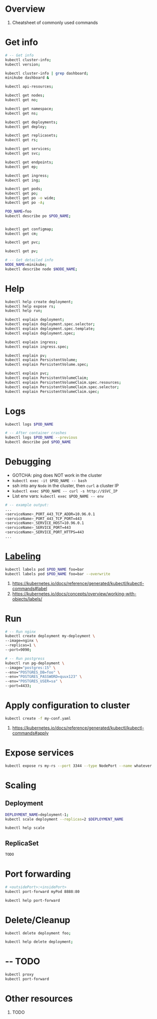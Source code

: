 # Overview
1. Cheatsheet of commonly used commands


# Get info
```sh
# -- Get info
kubectl cluster-info;
kubectl version;

kubectl cluster-info | grep dashboard;
minikube dashboard &

kubectl api-resources;

kubectl get nodes;
kubectl get no;

kubectl get namespace;
kubectl get ns;

kubectl get deployments;
kubectl get deploy;

kubectl get replicasets;
kubectl get rs;

kubectl get services;
kubectl get svc;

kubectl get endpoints;
kubectl get ep;

kubectl get ingress;
kubectl get ing;

kubectl get pods;
kubectl get po;
kubectl get po -o wide;
kubectl get po -A;

POD_NAME=foo
kubectl describe po $POD_NAME;


kubectl get configmap;
kubectl get cm;

kubectl get pvc;

kubectl get pv;

# -- Get detailed info
NODE_NAME=minikube;
kubectl describe node $NODE_NAME;
```


# Help
```sh
kubectl help create deployment;
kubectl help expose rs;
kubectl help run;

kubectl explain deployment;
kubectl explain deployment.spec.selector;
kubectl explain deployment.spec.template;
kubectl explain deployment.spec;

kubectl explain ingress;
kubectl explain ingress.spec;

kubectl explain pv;
kubectl explain PersistentVolume;
kubectl explain PersistentVolume.spec;

kubectl explain pvc;
kubectl explain PersistentVolumeClaim;
kubectl explain PersistentVolumeClaim.spec.resources;
kubectl explain PersistentVolumeClaim.spec.selector;
kubectl explain PersistentVolumeClaim.spec;
```


# Logs
```sh
kubectl logs $POD_NAME

# -- After container crashes
kubectl logs $POD_NAME --previous
kubectl describe pod $POD_NAME
```


# Debugging
- GOTCHA: ping does NOT work in the cluster
- `kubectl exec -it $POD_NAME -- bash`
- ssh into any `Node` in the cluster, then `curl` a cluster IP
- `kubectl exec $POD_NAME -- curl -s http://$SVC_IP`
- List env vars: `kubectl exec $POD_NAME -- env`
```sh
# -- example output:
...
<serviceName>_PORT_443_TCP_ADDR=10.96.0.1
<serviceName>_PORT_443_TCP_PORT=443
<serviceName>_SERVICE_HOST=10.96.0.1
<serviceName>_SERVICE_PORT=443
<serviceName>_SERVICE_PORT_HTTPS=443
...
```


# [Labeling](https://kubernetes.io/docs/concepts/overview/working-with-objects/labels/)
```sh
kubectl labels pod $POD_NAME foo=bar
kubectl labels pod $POD_NAME foo=bar --overwrite
```
1. https://kubernetes.io/docs/reference/generated/kubectl/kubectl-commands#label
1. https://kubernetes.io/docs/concepts/overview/working-with-objects/labels/


# Run
```bash
# -- Run nginx
kubectl create deployment my-deployment \
--image=nginx \
--replicas=1 \
--port=9090;

# -- Run postgress
kubectl run pg-deployment \
--image="postgres:15" \
--env="POSTGRES_DB=foo" \
--env="POSTGRES_PASSWORD=quux123" \
--env="POSTGRES_USER=sa" \
--port=4433;

```

# Apply configuration to cluster
```sh
kubectl create -f my-conf.yaml
```
1. https://kubernetes.io/docs/reference/generated/kubectl/kubectl-commands#apply



# Expose services
```sh
kubectl expose rs my-rs --port 3344 --type NodePort --name whatever
```


# Scaling

## Deployment
```sh
DEPLOYMENT_NAME=deployment-1;
kubectl scale deployment --replicas=2 $DEPLOYMENT_NAME

kubectl help scale
```


## ReplicaSet
```sh
TODO
```


# Port forwarding
```sh
# <outsidePort>:<insidePort>
kubectl port-forward myPod 8888:80

kubectl help port-forward
```


# Delete/Cleanup
```sh
kubectl delete deployment foo;

kubectl help delete deployment;
```



# -- TODO
```sh
kubectl proxy
kubectl port-forward

```


# Other resources
1. TODO